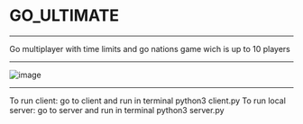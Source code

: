 # GO_ULTIMATE
****
Go multiplayer with time limits and go nations game wich is up to 10 players
***
![image](https://user-images.githubusercontent.com/91374689/227887625-e7f99e62-502e-40b1-b3d2-9de74c71d020.png)
***
To run client: go to client and run in terminal python3 client.py 
To run local server: go to server and run in terminal python3 server.py
